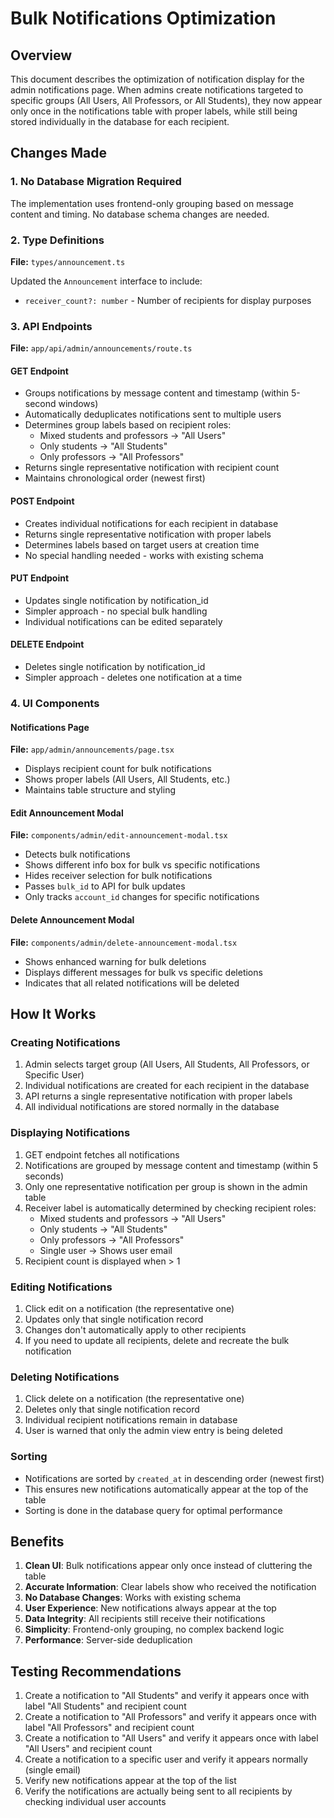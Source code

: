 # Bulk Notifications Optimization

## Overview
This document describes the optimization of notification display for the admin notifications page. When admins create notifications targeted to specific groups (All Users, All Professors, or All Students), they now appear only once in the notifications table with proper labels, while still being stored individually in the database for each recipient.

## Changes Made

### 1. No Database Migration Required
The implementation uses frontend-only grouping based on message content and timing. No database schema changes are needed.

### 2. Type Definitions
**File:** `types/announcement.ts`

Updated the `Announcement` interface to include:
- `receiver_count?: number` - Number of recipients for display purposes

### 3. API Endpoints
**File:** `app/api/admin/announcements/route.ts`

#### GET Endpoint
- Groups notifications by message content and timestamp (within 5-second windows)
- Automatically deduplicates notifications sent to multiple users
- Determines group labels based on recipient roles:
  - Mixed students and professors → "All Users"
  - Only students → "All Students"
  - Only professors → "All Professors"
- Returns single representative notification with recipient count
- Maintains chronological order (newest first)

#### POST Endpoint
- Creates individual notifications for each recipient in database
- Returns single representative notification with proper labels
- Determines labels based on target users at creation time
- No special handling needed - works with existing schema

#### PUT Endpoint
- Updates single notification by notification_id
- Simpler approach - no special bulk handling
- Individual notifications can be edited separately

#### DELETE Endpoint
- Deletes single notification by notification_id
- Simpler approach - deletes one notification at a time

### 4. UI Components

#### Notifications Page
**File:** `app/admin/announcements/page.tsx`
- Displays recipient count for bulk notifications
- Shows proper labels (All Users, All Students, etc.)
- Maintains table structure and styling

#### Edit Announcement Modal
**File:** `components/admin/edit-announcement-modal.tsx`
- Detects bulk notifications
- Shows different info box for bulk vs specific notifications
- Hides receiver selection for bulk notifications
- Passes `bulk_id` to API for bulk updates
- Only tracks `account_id` changes for specific notifications

#### Delete Announcement Modal
**File:** `components/admin/delete-announcement-modal.tsx`
- Shows enhanced warning for bulk deletions
- Displays different messages for bulk vs specific deletions
- Indicates that all related notifications will be deleted

## How It Works

### Creating Notifications
1. Admin selects target group (All Users, All Students, All Professors, or Specific User)
2. Individual notifications are created for each recipient in the database
3. API returns a single representative notification with proper labels
4. All individual notifications are stored normally in the database

### Displaying Notifications
1. GET endpoint fetches all notifications
2. Notifications are grouped by message content and timestamp (within 5 seconds)
3. Only one representative notification per group is shown in the admin table
4. Receiver label is automatically determined by checking recipient roles:
   - Mixed students and professors → "All Users"
   - Only students → "All Students"
   - Only professors → "All Professors"
   - Single user → Shows user email
5. Recipient count is displayed when > 1

### Editing Notifications
1. Click edit on a notification (the representative one)
2. Updates only that single notification record
3. Changes don't automatically apply to other recipients
4. If you need to update all recipients, delete and recreate the bulk notification

### Deleting Notifications
1. Click delete on a notification (the representative one)
2. Deletes only that single notification record
3. Individual recipient notifications remain in database
4. User is warned that only the admin view entry is being deleted

### Sorting
- Notifications are sorted by `created_at` in descending order (newest first)
- This ensures new notifications automatically appear at the top of the table
- Sorting is done in the database query for optimal performance

## Benefits

1. **Clean UI**: Bulk notifications appear only once instead of cluttering the table
2. **Accurate Information**: Clear labels show who received the notification
3. **No Database Changes**: Works with existing schema
4. **User Experience**: New notifications always appear at the top
5. **Data Integrity**: All recipients still receive their notifications
6. **Simplicity**: Frontend-only grouping, no complex backend logic
7. **Performance**: Server-side deduplication

## Testing Recommendations

1. Create a notification to "All Students" and verify it appears once with label "All Students" and recipient count
2. Create a notification to "All Professors" and verify it appears once with label "All Professors" and recipient count
3. Create a notification to "All Users" and verify it appears once with label "All Users" and recipient count
4. Create a notification to a specific user and verify it appears normally (single email)
5. Verify new notifications appear at the top of the list
6. Verify the notifications are actually being sent to all recipients by checking individual user accounts

